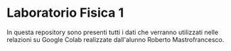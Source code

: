 # Laboratorio Fisica 1
In questa repository sono presenti tutti i dati che verranno utilizzati nelle relazioni su Google Colab realizzate dall'alunno Roberto Mastrofrancesco.
